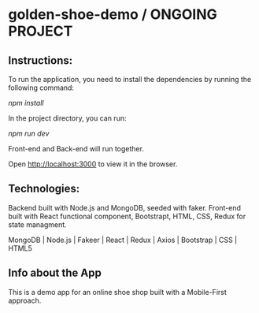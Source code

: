 # golden-shoe-demo / ONGOING PROJECT

## Instructions:<br/>
To run the application, you need to install the dependencies by running the following command:

<i>npm install</i> <br/>

In the project directory, you can run:

<i>npm run dev</i> <br/>

Front-end and Back-end will run together.

Open [http://localhost:3000](http://localhost:3000) to view it in the browser.

## Technologies:
Backend built with Node.js and MongoDB, seeded with faker.
Front-end built with React functional component, Bootstrapt, HTML, CSS, Redux for state managment.

MongoDB | Node.js | Fakeer | React | Redux | Axios | Bootstrap | CSS | HTML5

## Info about the App
This is a demo app for an online shoe shop built with a Mobile-First approach.
